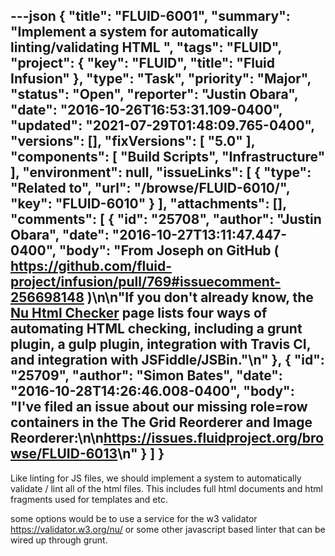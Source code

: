 ---json
{
  "title": "FLUID-6001",
  "summary": "Implement a system for automatically linting/validating  HTML ",
  "tags": "FLUID",
  "project": {
    "key": "FLUID",
    "title": "Fluid Infusion"
  },
  "type": "Task",
  "priority": "Major",
  "status": "Open",
  "reporter": "Justin Obara",
  "date": "2016-10-26T16:53:31.109-0400",
  "updated": "2021-07-29T01:48:09.765-0400",
  "versions": [],
  "fixVersions": [
    "5.0"
  ],
  "components": [
    "Build Scripts",
    "Infrastructure"
  ],
  "environment": null,
  "issueLinks": [
    {
      "type": "Related to",
      "url": "/browse/FLUID-6010/",
      "key": "FLUID-6010"
    }
  ],
  "attachments": [],
  "comments": [
    {
      "id": "25708",
      "author": "Justin Obara",
      "date": "2016-10-27T13:11:47.447-0400",
      "body": "From Joseph on GitHub ( <https://github.com/fluid-project/infusion/pull/769#issuecomment-256698148> )\n\n\"If you don't already know, the [Nu Html Checker](https://validator.github.io/validator/) page lists four ways of automating HTML checking, including a grunt plugin, a gulp plugin, integration with Travis CI, and integration with JSFiddle/JSBin.\"\n"
    },
    {
      "id": "25709",
      "author": "Simon Bates",
      "date": "2016-10-28T14:26:46.008-0400",
      "body": "I've filed an issue about our missing role=row containers in the The Grid Reorderer and Image Reorderer:\n\n<https://issues.fluidproject.org/browse/FLUID-6013>\n"
    }
  ]
}
---
Like linting for JS files, we should implement a system to automatically validate / lint all of the html files. This includes full html documents and html fragments used for templates and etc.&#x20;

some options would be to use a service for the w3 validator <https://validator.w3.org/nu/> or some other javascript based linter that can be wired up through grunt.&#x20;

        